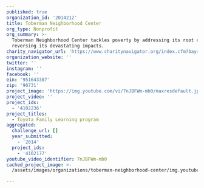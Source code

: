```yaml
---
published: true
organization_id: '2014212'
title: Toberman Neighborhood Center
org_type: Nonprofit
org_summary: >-
  Toberman Neighborhood Center tackles poverty by addressing its root causes and
  reversing its devastating impacts.
charity_navigator_url: 'https://www.charitynavigator.org/index.cfm?bay=search.profile&ein=951643387'
organization_website: ''
twitter: ''
instagram: ''
facebook: ''
ein: '951643387'
zip: '90731'
project_image: 'https://img.youtube.com/vi/7nJBFWm-mb0/maxresdefault.jpg'
project_video: ''
project_ids:
  - '4102236'
project_titles:
  - Toyota Family Learning program
aggregated:
  challenge_url: []
  year_submitted:
    - '2014'
  project_ids:
    - '4102177'
youtube_video_identifier: 7nJBFWm-mb0
cached_project_image: >-
  /assets/images/organizations/toberman-neighborhood-center/img.youtube.com/vi/7nJBFWm-mb0/maxresdefault.jpg

---
```


